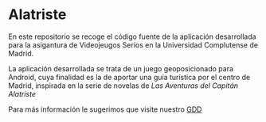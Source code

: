 # Alatriste
En este repositorio se recoge el código fuente de la aplicación desarrollada para la asigantura de Videojeugos Serios en la Universidad Complutense de Madrid.

La aplicación desarrollada se trata de un juego geoposicionado para Android, cuya finalidad es la de aportar una guía turística por el centro de Madrid, inspirada en la serie de novelas de _Las Aventuras del Capitán Alatriste_

Para más información le sugerimos que visite nuestro 
[GDD](https://github.com/borjacano97/Alatriste/wiki/GDD)